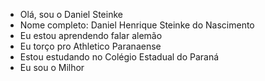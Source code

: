 -  Olá, sou o Daniel Steinke
-  Nome completo: Daniel Henrique Steinke do Nascimento
-  Eu estou aprendendo falar alemão
- Eu torço pro Athletico Paranaense
-    Estou estudando no Colégio Estadual  do Paraná
-  Eu sou o Milhor
